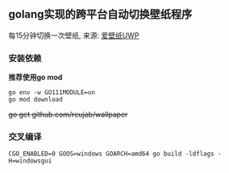 ## golang实现的跨平台自动切换壁纸程序

每15分钟切换一次壁纸, 来源: [爱壁纸UWP](https://www.microsoft.com/zh-mo/p/%E7%88%B1%E5%A3%81%E7%BA%B8uwp/9nblggh5kccf)

### 安装依赖
**推荐使用go mod**
```shell
go env -w GO111MODULE=on
go mod download
```

~~go get github.com/reujab/wallpaper~~

### 交叉编译

```shell
CGO_ENABLED=0 GOOS=windows GOARCH=amd64 go build -ldflags -H=windowsgui
```